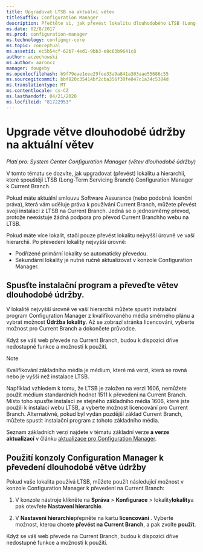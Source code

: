 ```yaml
---
title: Upgradovat LTSB na aktuální větev
titleSuffix: Configuration Manager
description: Přečtěte si, jak převést lokalitu dlouhodobého LTSB (Long-Term Servicing Branch) na aktuální pobočku.
ms.date: 02/8/2017
ms.prod: configuration-manager
ms.technology: configmgr-core
ms.topic: conceptual
ms.assetid: ec5b54cf-62b7-4ed1-9bb3-e8c63b9641c8
author: aczechowski
ms.author: aaroncz
manager: dougeby
ms.openlocfilehash: b9f79eae1eee29fee33a9a841a303aae55686c55
ms.sourcegitcommit: bbf820c35414bf2cba356f30fe047c1a34c5384d
ms.translationtype: MT
ms.contentlocale: cs-CZ
ms.lasthandoff: 04/21/2020
ms.locfileid: "81722953"
---
```

# <a name="upgrade-the-long-term-servicing-branch-to-the-current-branch"></a>Upgrade větve dlouhodobé údržby na aktuální větev

*Platí pro: System Center Configuration Manager (větev dlouhodobé údržby)*

V tomto tématu se dozvíte, jak upgradovat (převést) lokalitu a hierarchii, které spouštějí LTSB (Long-Term Servicing Branch) Configuration Manager k Current Branch.

Pokud máte aktuální smlouvu Software Assurance (nebo podobná licenční práva), která vám uděluje práva k používání Current Branch, můžete převést svoji instalaci z LTSB na Current Branch.  Jedná se o jednosměrný převod, protože neexistuje žádná podpora pro převod Current Branchho webu na LTSB.

Pokud máte více lokalit, stačí pouze převést lokalitu nejvyšší úrovně ve vaší hierarchii. Po převedení lokality nejvyšší úrovně:
- Podřízené primární lokality se automaticky převedou.
- Sekundární lokality je nutné ručně aktualizovat v konzole Configuration Manager.

## <a name="run-setup-to-convert-the-long-term-servicing-branch"></a>Spusťte instalační program a převeďte větev dlouhodobé údržby.
V lokalitě nejvyšší úrovně ve vaší hierarchii můžete spustit instalační program Configuration Manager z kvalifikovaného média směrného plánu a vybrat možnost **Údržba lokality**.  Až se zobrazí stránka licencování, vyberte možnost pro Current Branch a dokončete průvodce.

Když se váš web převede na Current Branch, budou k dispozici dříve nedostupné funkce a možnosti k použití.

> [!NOTE]  
> Kvalifikování základního média je médium, které má verzi, která se rovná nebo je vyšší než instalace LTSB.

Například vzhledem k tomu, že LTSB je založen na verzi 1606, nemůžete použít médium standardních hodnot 1511 k převedení na Current Branch. Místo toho spusťte instalaci ze stejného základního média 1606, které jste použili k instalaci webu LTSB, a vyberte možnost licencování pro Current Branch.  Alternativně, pokud byl vydán pozdější základ Current Branch, můžete spustit instalační program z tohoto základního média.

Seznam základních verzí najdete v tématu základní verze **a verze aktualizací** v článku [aktualizace pro Configuration Manager](../servers/manage/updates.md).

## <a name="use-the-configuration-manager-console-to-convert-the-long-term-servicing-branch"></a>Použití konzoly Configuration Manager k převedení dlouhodobé větve údržby
Pokud vaše lokalita používá LTSB, můžete použít následující možnost v konzole Configuration Manager k převedení na Current Branch:

 1. V konzole nástroje klikněte na **Správa** > **Konfigurace** > lokality**lokality**a pak otevřete **Nastavení hierarchie**.  

 2. V **Nastavení hierarchie**přepněte na kartu **licencování** . Vyberte možnost, kterou chcete **převést na Current Branch**, a pak zvolte **použít**.  

Když se váš web převede na Current Branch, budou k dispozici dříve nedostupné funkce a možnosti k použití.
